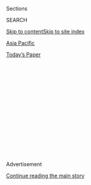 <div id="app">

<div>

<div>

<div>

<div class="NYTAppHideMasthead css-1q2w90k e1suatyy0">

<div class="section css-ui9rw0 e1suatyy2">

<div class="css-eph4ug er09x8g0">

<div class="css-6n7j50">

</div>

<span class="css-1dv1kvn">Sections</span>

<div class="css-10488qs">

<span class="css-1dv1kvn">SEARCH</span>

</div>

[Skip to content](#site-content)[Skip to site index](#site-index)

</div>

<div id="masthead-section-label" class="css-1wr3we4 eaxe0e00">

[Asia
Pacific](https://www.nytimes.com/section/world/asia)

</div>

<div class="css-10698na e1huz5gh0">

</div>

</div>

<div id="masthead-bar-one" class="section hasLinks css-15hmgas e1csuq9d3">

<div class="css-uqyvli e1csuq9d0">

</div>

<div class="css-1uqjmks e1csuq9d1">

</div>

<div class="css-9e9ivx">

[](https://myaccount.nytimes.com/auth/login?response_type=cookie&client_id=vi)

</div>

<div class="css-1bvtpon e1csuq9d2">

[Today’s
Paper](https://www.nytimes.com/section/todayspaper)

</div>

</div>

</div>

</div>

<div data-aria-hidden="false">

<div id="site-content" data-role="main">

<div>

<div class="css-1aor85t" style="opacity:0.000000001;z-index:-1;visibility:hidden">

<div class="css-1hqnpie">

<div class="css-epjblv">

<span class="css-17xtcya">[Asia
Pacific](/section/world/asia)</span><span class="css-x15j1o">|</span><span class="css-fwqvlz">Rex
Tillerson Rejects Talks With North Korea on Nuclear
Program</span>

</div>

<div class="css-k008qs">

<div class="css-1iwv8en">

<span class="css-18z7m18"></span>

<div>

</div>

</div>

<span class="css-1n6z4y">https://nyti.ms/2m9yTqn</span>

<div class="css-1705lsu">

<div class="css-4xjgmj">

<div class="css-4skfbu" data-role="toolbar" data-aria-label="Social Media Share buttons, Save button, and Comments Panel with current comment count" data-testid="share-tools">

  - 
  - 
  - 
  - 
    
    <div class="css-6n7j50">
    
    </div>

  - 
  - 

</div>

</div>

</div>

</div>

</div>

</div>

<div class="css-13pd83m">

</div>

<div id="top-wrapper" class="css-1sy8kpn">

<div id="top-slug" class="css-l9onyx">

Advertisement

</div>

[Continue reading the main
story](#after-top)

<div class="ad top-wrapper" style="text-align:center;height:100%;display:block;min-height:250px">

<div id="top" class="place-ad" data-position="top" data-size-key="top">

</div>

</div>

<div id="after-top">

</div>

</div>

<div id="sponsor-wrapper" class="css-1hyfx7x">

<div id="sponsor-slug" class="css-19vbshk">

Supported by

</div>

[Continue reading the main
story](#after-sponsor)

<div id="sponsor" class="ad sponsor-wrapper" style="text-align:center;height:100%;display:block">

</div>

<div id="after-sponsor">

</div>

</div>

<div class="css-1vkm6nb ehdk2mb0">

# Rex Tillerson Rejects Talks With North Korea on Nuclear Program

</div>

![<span class="css-16f3y1r e13ogyst0">Secretary of State Rex W.
Tillerson, in a visit to South Korea, said if North Korea increased "the
threat of their weapons program” to an unacceptable level, the Trump
administration would consider action. "The policy of strategic patience
has ended," Mr. Tillerson
said.</span><span class="css-cch8ym"><span class="css-1dv1kvn">Credit</span><span class="css-cnj6d5 e1z0qqy90" itemprop="copyrightHolder"><span class="css-1ly73wi e1tej78p0">Credit...</span><span>Pool
photo by Lee
Jin-man</span></span></span>](https://static01.nyt.com/images/2017/03/18/world/18tillerson-1/18tillerson-1-videoSixteenByNineJumbo1600.jpg)

<div class="css-xt80pu e12qa4dv0">

<div class="css-18e8msd">

<div class="css-vp77d3 epjyd6m0">

<div class="css-1baulvz">

By [<span class="css-1baulvz last-byline" itemprop="name">David E.
Sanger</span>](http://www.nytimes.com/by/david-e-sanger)

</div>

</div>

  - March 17,
    2017

  - 
    
    <div class="css-4xjgmj">
    
    <div class="css-d8bdto" data-role="toolbar" data-aria-label="Social Media Share buttons, Save button, and Comments Panel with current comment count" data-testid="share-tools">
    
      - 
      - 
      - 
      - 
        
        <div class="css-6n7j50">
        
        </div>
    
      - 
      - 
    
    </div>
    
    </div>

</div>

</div>

<div class="section meteredContent css-1r7ky0e" name="articleBody" itemprop="articleBody">

<div class="css-1fanzo5 StoryBodyCompanionColumn">

<div class="css-53u6y8">

SEOUL, South Korea — Secretary of State Rex W. Tillerson ruled out on
Friday opening any negotiation with North Korea to freeze its nuclear
and missile programs and said for the first time that the Trump
administration might be forced to take pre-emptive action “if they
elevate the threat of their weapons program” to an unacceptable level.

Mr. Tillerson’s comments in Seoul, a day before he travels to Beijing to
meet Chinese leaders, explicitly rejected any return to the bargaining
table in an effort to buy time by halting North Korea’s [accelerating
testing
program](https://www.nytimes.com/2017/02/17/world/asia/north-korea-nuclear-threat.html).
The country’s leader, Kim Jong-un, said on New Year’s Day that North
Korea was in the [“final
stage”](https://www.nytimes.com/2017/01/01/world/asia/north-korea-intercontinental-ballistic-missile-test-kim-jong-un.html)
of preparation for the first launch of an intercontinental ballistic
missile that could reach the United States.

The secretary of state’s comments were the Trump administration’s first
public hint at the options being considered, and they made clear that
none involved a negotiated settlement or waiting for the North Korean
government to collapse.

“The policy of strategic patience has ended,” Mr. Tillerson said, a
reference to the term used by the Obama administration to describe a
policy of waiting out the North Koreans, while gradually ratcheting up
sanctions and covert action.

</div>

</div>

<div class="css-1fanzo5 StoryBodyCompanionColumn">

<div class="css-53u6y8">

Negotiations “can only be achieved by denuclearizing, giving up their
weapons of mass destruction,” he said — a step to which the North
committed in 1992, and again in subsequent accords, but has always
violated. “Only then will we be prepared to engage them in talks.”

His warning on Friday about new ways to pressure the North was far more
specific and martial sounding than [during the first stop of his
three-country
tour](https://www.nytimes.com/2017/03/16/world/asia/rex-tillerson-asia-trump-us-japan.html),
in Tokyo on Thursday. His inconsistency of tone may have been intended
to signal a tougher line to the Chinese before he lands in Beijing on
Saturday. It could also reflect an effort by Mr. Tillerson, the former
[chief executive of Exxon
Mobil](https://www.nytimes.com/interactive/2017/01/11/us/politics/rex-tillerson-exxon-maverick-oil-diplomacy.html),
to issue the right diplomatic signals in a region where American
commitment is in doubt.

Almost exactly a year ago, when Donald J. Trump was still a presidential
candidate, he threatened [in an interview with The New York
Times](https://www.nytimes.com/2016/03/27/us/politics/donald-trump-foreign-policy.html)
to pull troops back from the Pacific region unless South Korea and Japan
paid a greater share of the cost of keeping them there. During Mr.
Tillerson’s stops in South Korea and Japan, there was no public talk of
that demand.

On Friday afternoon, after visiting the Demilitarized Zone and peering
into North Korean territory in what has become a ritual for American
officials making a first visit to the South, Mr. Tillerson explicitly
rejected [a Chinese
proposal](https://www.nytimes.com/2017/03/08/world/asia/china-north-korea-thaad-nuclear.html)
to get the North Koreans to freeze their testing in return for the
United States and South Korea suspending all annual joint military
exercises, which are now underway.

Mr. Tillerson argued that a freeze would essentially enshrine “a
comprehensive set of capabilities” North Korea possesses that already
pose too great a threat to the United States and its allies, and he said
there would be no negotiation until the North agreed to dismantle its
programs.

</div>

</div>

<div class="css-1fanzo5 StoryBodyCompanionColumn">

<div class="css-53u6y8">

Mr. Tillerson ignored a question about whether the Trump administration
would double down on the use of cyberweapons against the North’s missile
development, [a covert program that President Barack Obama accelerated
early
in 2014](https://www.nytimes.com/2017/03/04/world/asia/north-korea-missile-program-sabotage.html)
and that so far has yielded mixed results.

</div>

</div>

<div class="css-79elbk" data-testid="photoviewer-wrapper">

<div class="css-z3e15g" data-testid="photoviewer-wrapper-hidden">

</div>

<div class="css-1a48zt4 ehw59r15" data-testid="photoviewer-children">

![<span class="css-16f3y1r e13ogyst0" data-aria-hidden="true">A rally in
Seoul on Friday opposing Mr. Tillerson’s visit to South
Korea.</span><span class="css-cnj6d5 e1z0qqy90" itemprop="copyrightHolder"><span class="css-1ly73wi e1tej78p0">Credit...</span><span>Ahn
Young-Joon/Associated
Press</span></span>](https://static01.nyt.com/images/2017/03/18/world/18tillerson-2/18tillerson-2-articleLarge.jpg?quality=75&auto=webp&disable=upscale)

</div>

</div>

<div class="css-1fanzo5 StoryBodyCompanionColumn">

<div class="css-53u6y8">

Instead, Mr. Tillerson referred vaguely to a “number of steps” the
United States could take — a phrase that seemed to embrace much more
vigorous enforcement of sanctions, ramping up missile defenses, cutting
off North Korea’s oil, intensifying the cyberwar program and striking
the North’s known missile sites.

The rejection of negotiations on a freeze would be consistent with the
approach taken by Mr. Obama, who declined Chinese offers to restart the
so-called six-party talks that stalled several years ago unless the
North agreed at the outset that the goal of the negotiations was the
“complete, verifiable, irreversible” dismantling of its program.

But classified assessments of the North that the Obama administration
left for its successors included a grim assessment by the intelligence
community: that North Korea’s leader, Mr. Kim, believes his nuclear
weapons program is the only way to guarantee the survival of his regime
and will never trade it away for economic or other benefits.

The assessment said that the example of what happened to Col. Muammar
el-Qaddafi, the longtime leader of Libya, had played a critical role in
North Korean thinking. [Colonel<span class="css-8l6xbc evw5hdy0">
</span>Qaddafi gave up the components of Libya’s nuclear
program](http://www.nytimes.com/2003/12/20/world/libya-to-give-up-arms-programs-bush-announces.html)
in late 2003 — most of them were still in crates from Pakistan — in
hopes of economic integration with the West. Eight years later, when the
Arab Spring broke out, the United States and its European allies joined
forces to depose Colonel Qaddafi, who was eventually found hiding in a
ditch and [executed by Libyan
rebels](http://www.nytimes.com/2011/10/21/world/africa/qaddafi-killed-as-hometown-falls-to-libyan-rebels.html).

Among many experts, the idea of a freeze has been favored as the least
terrible of a series of bad options. Jon Wolfsthal, a nuclear expert who
worked on Mr. Obama’s National Security Council, and Toby Dalton [wrote
recently in
Politico](http://www.politico.com/magazine/story/2017/03/can-trump-stop-kim-jong-un-214910):
“A temporary freeze on missile and nuclear developments sounds better
than an unconstrained and growing threat. It is also, possibly, the most
logical and necessary first step toward an overall agreement between the
U.S. and North Korea. But the risk that North Korea will cheat or hide
facilities during a negotiated freeze is great.”

</div>

</div>

<div class="css-1fanzo5 StoryBodyCompanionColumn">

<div class="css-53u6y8">

William J. Perry, who was secretary of defense under President Bill
Clinton, argued on Friday that it was no longer realistic to expect
North Korea to commit to dismantling or surrendering its nuclear
arsenal. The Trump administration, he said, should instead focus on
persuading the North to commit to a long-term freeze in which it
suspends testing of nuclear weapons and long-range missiles and pledges
not to sell or transfer any of its nuclear technology.

“I see very little prospect of a collapse,” he added. “For eight years
in the Obama administration and eight years in the Bush administration,
they were expecting that to happen. As a consequence, their policies
were not very effective.”

In Asia, on his first major trip overseas as secretary of state, Mr.
Tillerson has been heavily scripted in his few public comments, and he
has gone out of his way to make sure he is not subject to questions
beyond highly controlled news conferences, at which his staff chooses
the questioners. In a breach of past practice, he traveled without the
usual State Department press corps, which has flown on the secretary’s
plane for roughly half a century.

That group of reporters, many of them veterans of foreign policy and
national security coverage, use the plane rides to try to get the
secretary and other top State Department officials to explain American
policy. Mr. Tillerson’s aides first said their plane was too small to
accommodate the press corps and later said they were experimenting with
new forms of coverage; then they opened a seat for a reporter from the
web-based Independent Journal Review, which is aimed at younger,
conservative-leaning readers. The site’s reporters have never traveled
with the secretary before.

That decision is a striking departure for the State Department. Last
May, department officials protested when Egypt’s military leader, Abdel
Fattah el-Sisi, [blocked pool reporters traveling with Secretary John
Kerry from entering the presidential
palace](https://www.nytimes.com/2016/05/19/insider/egypt-john-kerry-abdel-fattah-el-sisi.html),
and China frequently imposes similar restrictions to avoid unwanted
questions to the Chinese leadership.

Mr. Tillerson appears to be using similar tactics during his travels,
though the two news conferences he held on the trip were his first since
taking office at the beginning of February.

</div>

</div>

</div>

<div>

</div>

<div>

</div>

<div>

</div>

<div>

<div id="bottom-wrapper" class="css-1ede5it">

<div id="bottom-slug" class="css-l9onyx">

Advertisement

</div>

[Continue reading the main
story](#after-bottom)

<div id="bottom" class="ad bottom-wrapper" style="text-align:center;height:100%;display:block;min-height:90px">

</div>

<div id="after-bottom">

</div>

</div>

</div>

</div>

</div>

## Site Index

<div>

</div>

## Site Information Navigation

  - [© <span>2020</span> <span>The New York Times
    Company</span>](https://help.nytimes.com/hc/en-us/articles/115014792127-Copyright-notice)

<!-- end list -->

  - [NYTCo](https://www.nytco.com/)
  - [Contact
    Us](https://help.nytimes.com/hc/en-us/articles/115015385887-Contact-Us)
  - [Work with us](https://www.nytco.com/careers/)
  - [Advertise](https://nytmediakit.com/)
  - [T Brand Studio](http://www.tbrandstudio.com/)
  - [Your Ad
    Choices](https://www.nytimes.com/privacy/cookie-policy#how-do-i-manage-trackers)
  - [Privacy](https://www.nytimes.com/privacy)
  - [Terms of
    Service](https://help.nytimes.com/hc/en-us/articles/115014893428-Terms-of-service)
  - [Terms of
    Sale](https://help.nytimes.com/hc/en-us/articles/115014893968-Terms-of-sale)
  - [Site
    Map](https://spiderbites.nytimes.com)
  - [Help](https://help.nytimes.com/hc/en-us)
  - [Subscriptions](https://www.nytimes.com/subscription?campaignId=37WXW)

</div>

</div>

</div>

</div>
